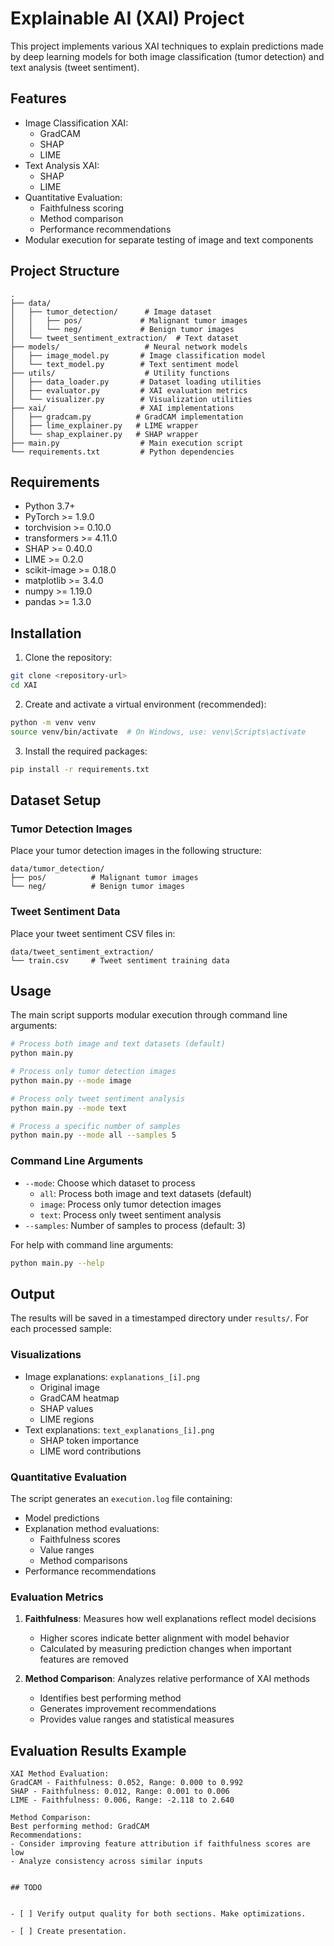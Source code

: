# Explainable AI (XAI) Project

This project implements various XAI techniques to explain predictions made by deep learning models for both image classification (tumor detection) and text analysis (tweet sentiment).

## Features

- Image Classification XAI:
  - GradCAM
  - SHAP
  - LIME
- Text Analysis XAI:
  - SHAP
  - LIME
- Quantitative Evaluation:
  - Faithfulness scoring
  - Method comparison
  - Performance recommendations
- Modular execution for separate testing of image and text components

## Project Structure

```
.
├── data/
│   ├── tumor_detection/      # Image dataset
│   │   ├── pos/             # Malignant tumor images
│   │   └── neg/             # Benign tumor images
│   └── tweet_sentiment_extraction/  # Text dataset
├── models/                   # Neural network models
│   ├── image_model.py       # Image classification model
│   └── text_model.py        # Text sentiment model
├── utils/                    # Utility functions
│   ├── data_loader.py       # Dataset loading utilities
│   ├── evaluator.py         # XAI evaluation metrics
│   └── visualizer.py        # Visualization utilities
├── xai/                     # XAI implementations
│   ├── gradcam.py          # GradCAM implementation
│   ├── lime_explainer.py   # LIME wrapper
│   └── shap_explainer.py   # SHAP wrapper
├── main.py                  # Main execution script
└── requirements.txt         # Python dependencies
```

## Requirements

- Python 3.7+
- PyTorch >= 1.9.0
- torchvision >= 0.10.0
- transformers >= 4.11.0
- SHAP >= 0.40.0
- LIME >= 0.2.0
- scikit-image >= 0.18.0
- matplotlib >= 3.4.0
- numpy >= 1.19.0
- pandas >= 1.3.0

## Installation

1. Clone the repository:
```bash
git clone <repository-url>
cd XAI
```

2. Create and activate a virtual environment (recommended):
```bash
python -m venv venv
source venv/bin/activate  # On Windows, use: venv\Scripts\activate
```

3. Install the required packages:
```bash
pip install -r requirements.txt
```

## Dataset Setup

### Tumor Detection Images
Place your tumor detection images in the following structure:
```
data/tumor_detection/
├── pos/          # Malignant tumor images
└── neg/          # Benign tumor images
```

### Tweet Sentiment Data
Place your tweet sentiment CSV files in:
```
data/tweet_sentiment_extraction/
└── train.csv     # Tweet sentiment training data
```

## Usage

The main script supports modular execution through command line arguments:

```bash
# Process both image and text datasets (default)
python main.py

# Process only tumor detection images
python main.py --mode image

# Process only tweet sentiment analysis
python main.py --mode text

# Process a specific number of samples
python main.py --mode all --samples 5
```

### Command Line Arguments

- `--mode`: Choose which dataset to process
  - `all`: Process both image and text datasets (default)
  - `image`: Process only tumor detection images
  - `text`: Process only tweet sentiment analysis
- `--samples`: Number of samples to process (default: 3)

For help with command line arguments:
```bash
python main.py --help
```

## Output

The results will be saved in a timestamped directory under `results/`. For each processed sample:

### Visualizations
- Image explanations: `explanations_[i].png`
  - Original image
  - GradCAM heatmap
  - SHAP values
  - LIME regions
- Text explanations: `text_explanations_[i].png`
  - SHAP token importance
  - LIME word contributions

### Quantitative Evaluation
The script generates an `execution.log` file containing:
- Model predictions
- Explanation method evaluations:
  - Faithfulness scores
  - Value ranges
  - Method comparisons
- Performance recommendations

### Evaluation Metrics

1. **Faithfulness**: Measures how well explanations reflect model decisions
   - Higher scores indicate better alignment with model behavior
   - Calculated by measuring prediction changes when important features are removed

2. **Method Comparison**: Analyzes relative performance of XAI methods
   - Identifies best performing method
   - Generates improvement recommendations
   - Provides value ranges and statistical measures

## Evaluation Results Example

```
XAI Method Evaluation:
GradCAM - Faithfulness: 0.052, Range: 0.000 to 0.992
SHAP - Faithfulness: 0.012, Range: 0.001 to 0.006
LIME - Faithfulness: 0.006, Range: -2.118 to 2.640

Method Comparison:
Best performing method: GradCAM
Recommendations:
- Consider improving feature attribution if faithfulness scores are low
- Analyze consistency across similar inputs


## TODO


- [ ] Verify output quality for both sections. Make optimizations. 

- [ ] Create presentation.
